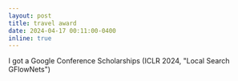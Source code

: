 ```yaml
---
layout: post
title: travel award
date: 2024-04-17 00:11:00-0400
inline: true
---
```

I got a Google Conference Scholarships (ICLR 2024, "Local Search GFlowNets")
